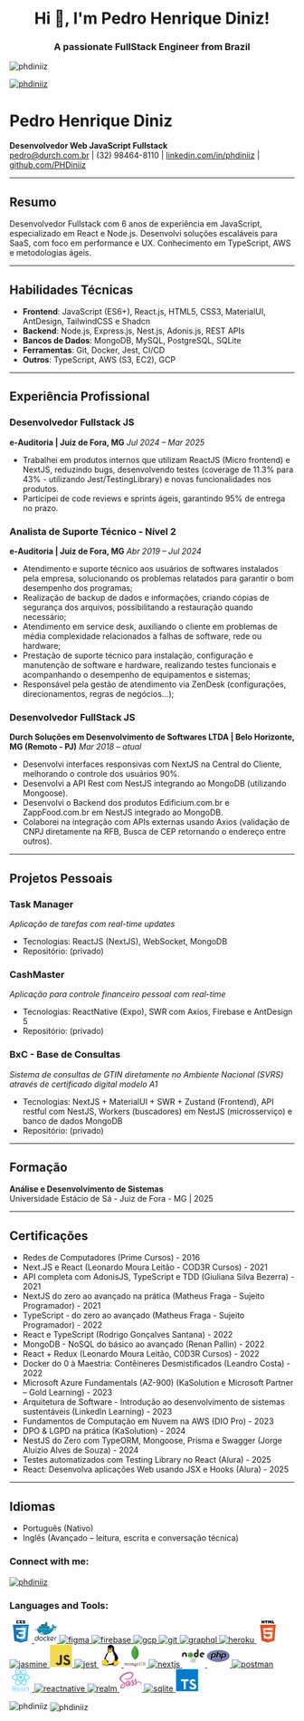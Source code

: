 <h1 align="center">Hi 👋, I'm Pedro Henrique Diniz!</h1>
<h3 align="center">A passionate FullStack Engineer from Brazil</h3>

<p align="left"> <img src="https://komarev.com/ghpvc/?username=phdiniiz&label=Profile%20views&color=0e75b6&style=flat" alt="phdiniiz" /> </p>

<p align="left"> <a href="https://github.com/ryo-ma/github-profile-trophy"><img src="https://github-profile-trophy.vercel.app/?username=phdiniiz" alt="phdiniiz" /></a> </p>

# Pedro Henrique Diniz
**Desenvolvedor Web JavaScript Fullstack**  
pedro@durch.com.br | (32) 98464-8110 | [linkedin.com/in/phdiniiz](https://www.linkedin.com/in/phdiniiz) | [github.com/PHDiniiz]([https://github.com/joaosilva](https://github.com/PHDiniiz))  

---

## Resumo  
Desenvolvedor Fullstack com 6 anos de experiência em JavaScript, especializado em React e Node.js. Desenvolvi soluções escaláveis para SaaS, com foco em performance e UX. Conhecimento em TypeScript, AWS e metodologias ágeis.  

---

## Habilidades Técnicas  
- **Frontend**: JavaScript (ES6+), React.js, HTML5, CSS3, MaterialUI, AntDesign, TailwindCSS e Shadcn
- **Backend**: Node.js, Express.js, Nest.js, Adonis.js, REST APIs  
- **Bancos de Dados**: MongoDB, MySQL, PostgreSQL, SQLite
- **Ferramentas**: Git, Docker, Jest, CI/CD  
- **Outros**: TypeScript, AWS (S3, EC2), GCP 

---

## Experiência Profissional  

### Desenvolvedor Fullstack JS  
**e-Auditoria | Juiz de Fora, MG**
*Jul 2024 – Mar 2025*  
- Trabalhei em produtos internos que utilizam ReactJS (Micro frontend) e NextJS, reduzindo bugs, desenvolvendo testes (coverage de 11.3% para 43% - utilizando Jest/TestingLibrary) e novas funcionalidades nos produtos.  
- Participei de code reviews e sprints ágeis, garantindo 95% de entrega no prazo.

### Analista de Suporte Técnico - Nível 2
**e-Auditoria | Juiz de Fora, MG**
*Abr 2019 – Jul 2024*  
- Atendimento e suporte técnico aos usuários de softwares instalados pela empresa, solucionando os problemas relatados para garantir o bom desempenho dos programas;
- Realização de backup de dados e informações, criando cópias de segurança dos arquivos, possibilitando a restauração quando necessário;
- Atendimento em service desk, auxiliando o cliente em problemas de média complexidade relacionados a falhas de software, rede ou hardware;
- Prestação de suporte técnico para instalação, configuração e manutenção de software e hardware, realizando testes funcionais e acompanhando o desempenho de equipamentos e sistemas;
- Responsável pela gestão de atendimento via ZenDesk (configurações, direcionamentos, regras de negócios...);

### Desenvolvedor FullStack JS
**Durch Soluções em Desenvolvimento de Softwares LTDA | Belo Horizonte, MG (Remoto - PJ)**
*Mar 2018 – atual*  
- Desenvolvi interfaces responsivas com NextJS na Central do Cliente, melhorando o controle dos usuários 90%.
- Desenvolvi a API Rest com NestJS integrando ao MongoDB (utilizando Mongoose).
- Desenvolvi o Backend dos produtos Edificium.com.br e ZappFood.com.br em NestJS integrado ao MongoDB.
- Colaborei na integração com APIs externas usando Axios (validação de CNPJ diretamente na RFB, Busca de CEP retornando o endereço entre outros).  

---

## Projetos Pessoais  

### Task Manager  
*Aplicação de tarefas com real-time updates*  
- Tecnologias: ReactJS (NextJS), WebSocket, MongoDB  
- Repositório: (privado)
  
### CashMaster  
*Aplicação para controle financeiro pessoal com real-time*  
- Tecnologias: ReactNative (Expo), SWR com Axios, Firebase e AntDesign 5
- Repositório: (privado)
  
### BxC - Base de Consultas
*Sistema de consultas de GTIN diretamente no Ambiente Nacional (SVRS) através de certificado digital modelo A1*  
- Tecnologias: NextJS + MaterialUI + SWR + Zustand (Frontend), API restful com NestJS, Workers (buscadores) em NestJS (microsserviço) e banco de dados MongoDB
- Repositório: (privado)

---

## Formação  
**Análise e Desenvolvimento de Sistemas**  
Universidade Estácio de Sá - Juiz de Fora - MG | 2025

---

## Certificações  
- Redes de Computadores (Prime Cursos) - 2016
- Next.JS e React (Leonardo Moura Leitão - COD3R Cursos) - 2021
- API completa com AdonisJS, TypeScript e TDD (Giuliana Silva Bezerra) - 2021
- NextJS do zero ao avançado na prática (Matheus Fraga - Sujeito Programador) - 2021
- TypeScript - do zero ao avançado (Matheus Fraga - Sujeito Programador) - 2022
- React e TypeScript (Rodrigo Gonçalves Santana) - 2022
- MongoDB - NoSQL do básico ao avançado (Renan Pallin) - 2022
- React + Redux (Leonardo Moura Leitão, C0D3R Cursos) - 2022
- Docker do 0 à Maestria: Contêineres Desmistificados (Leandro Costa) - 2022
- Microsoft Azure Fundamentals (AZ-900) (KaSolution e Microsoft Partner – Gold Learning) - 2023
- Arquitetura de Software - Introdução ao desenvolvimento de  sistemas sustentáveis (LinkedIn Learning) - 2023
- Fundamentos de Computação em Nuvem na AWS (DIO Pro) - 2023
- DPO & LGPD na prática (KaSolution) - 2024
- NestJS do Zero com TypeORM, Mongoose, Prisma e Swagger  (Jorge Aluizio Alves de Souza) - 2024
- Testes automatizados com Testing Library no React (Alura) - 2025
- React: Desenvolva aplicações Web usando JSX e Hooks (Alura) - 2025

---

## Idiomas  
- Português (Nativo)  
- Inglês (Avançado – leitura, escrita e conversação técnica)  

<h3 align="left">Connect with me:</h3>
<p align="left">
<a href="https://linkedin.com/in/phdiniiz" target="blank"><img align="center" src="https://raw.githubusercontent.com/rahuldkjain/github-profile-readme-generator/master/src/images/icons/Social/linked-in-alt.svg" alt="phdiniiz" height="30" width="40" /></a>
</p>

<h3 align="left">Languages and Tools:</h3>
<p align="left"> <a href="https://www.w3schools.com/css/" target="_blank" rel="noreferrer"> <img src="https://raw.githubusercontent.com/devicons/devicon/master/icons/css3/css3-original-wordmark.svg" alt="css3" width="40" height="40"/> </a> <a href="https://www.docker.com/" target="_blank" rel="noreferrer"> <img src="https://raw.githubusercontent.com/devicons/devicon/master/icons/docker/docker-original-wordmark.svg" alt="docker" width="40" height="40"/> </a> <a href="https://www.figma.com/" target="_blank" rel="noreferrer"> <img src="https://www.vectorlogo.zone/logos/figma/figma-icon.svg" alt="figma" width="40" height="40"/> </a> <a href="https://firebase.google.com/" target="_blank" rel="noreferrer"> <img src="https://www.vectorlogo.zone/logos/firebase/firebase-icon.svg" alt="firebase" width="40" height="40"/> </a> <a href="https://cloud.google.com" target="_blank" rel="noreferrer"> <img src="https://www.vectorlogo.zone/logos/google_cloud/google_cloud-icon.svg" alt="gcp" width="40" height="40"/> </a> <a href="https://git-scm.com/" target="_blank" rel="noreferrer"> <img src="https://www.vectorlogo.zone/logos/git-scm/git-scm-icon.svg" alt="git" width="40" height="40"/> </a> <a href="https://graphql.org" target="_blank" rel="noreferrer"> <img src="https://www.vectorlogo.zone/logos/graphql/graphql-icon.svg" alt="graphql" width="40" height="40"/> </a> <a href="https://heroku.com" target="_blank" rel="noreferrer"> <img src="https://www.vectorlogo.zone/logos/heroku/heroku-icon.svg" alt="heroku" width="40" height="40"/> </a> <a href="https://www.w3.org/html/" target="_blank" rel="noreferrer"> <img src="https://raw.githubusercontent.com/devicons/devicon/master/icons/html5/html5-original-wordmark.svg" alt="html5" width="40" height="40"/> </a> <a href="https://jasmine.github.io/" target="_blank" rel="noreferrer"> <img src="https://www.vectorlogo.zone/logos/jasmine/jasmine-icon.svg" alt="jasmine" width="40" height="40"/> </a> <a href="https://developer.mozilla.org/en-US/docs/Web/JavaScript" target="_blank" rel="noreferrer"> <img src="https://raw.githubusercontent.com/devicons/devicon/master/icons/javascript/javascript-original.svg" alt="javascript" width="40" height="40"/> </a> <a href="https://jestjs.io" target="_blank" rel="noreferrer"> <img src="https://www.vectorlogo.zone/logos/jestjsio/jestjsio-icon.svg" alt="jest" width="40" height="40"/> </a> <a href="https://www.linux.org/" target="_blank" rel="noreferrer"> <img src="https://raw.githubusercontent.com/devicons/devicon/master/icons/linux/linux-original.svg" alt="linux" width="40" height="40"/> </a> <a href="https://www.mongodb.com/" target="_blank" rel="noreferrer"> <img src="https://raw.githubusercontent.com/devicons/devicon/master/icons/mongodb/mongodb-original-wordmark.svg" alt="mongodb" width="40" height="40"/> </a> <a href="https://nextjs.org/" target="_blank" rel="noreferrer"> <img src="https://cdn.worldvectorlogo.com/logos/nextjs-2.svg" alt="nextjs" width="40" height="40"/> </a> <a href="https://nodejs.org" target="_blank" rel="noreferrer"> <img src="https://raw.githubusercontent.com/devicons/devicon/master/icons/nodejs/nodejs-original-wordmark.svg" alt="nodejs" width="40" height="40"/> </a> <a href="https://www.php.net" target="_blank" rel="noreferrer"> <img src="https://raw.githubusercontent.com/devicons/devicon/master/icons/php/php-original.svg" alt="php" width="40" height="40"/> </a> <a href="https://postman.com" target="_blank" rel="noreferrer"> <img src="https://www.vectorlogo.zone/logos/getpostman/getpostman-icon.svg" alt="postman" width="40" height="40"/> </a> <a href="https://reactjs.org/" target="_blank" rel="noreferrer"> <img src="https://raw.githubusercontent.com/devicons/devicon/master/icons/react/react-original-wordmark.svg" alt="react" width="40" height="40"/> </a> <a href="https://reactnative.dev/" target="_blank" rel="noreferrer"> <img src="https://reactnative.dev/img/header_logo.svg" alt="reactnative" width="40" height="40"/> </a> <a href="https://realm.io/" target="_blank" rel="noreferrer"> <img src="https://raw.githubusercontent.com/bestofjs/bestofjs-webui/8665e8c267a0215f3159df28b33c365198101df5/public/logos/realm.svg" alt="realm" width="40" height="40"/> </a> <a href="https://sass-lang.com" target="_blank" rel="noreferrer"> <img src="https://raw.githubusercontent.com/devicons/devicon/master/icons/sass/sass-original.svg" alt="sass" width="40" height="40"/> </a> <a href="https://www.sqlite.org/" target="_blank" rel="noreferrer"> <img src="https://www.vectorlogo.zone/logos/sqlite/sqlite-icon.svg" alt="sqlite" width="40" height="40"/> </a> <a href="https://www.typescriptlang.org/" target="_blank" rel="noreferrer"> <img src="https://raw.githubusercontent.com/devicons/devicon/master/icons/typescript/typescript-original.svg" alt="typescript" width="40" height="40"/> </a> </p>

<p><img align="left" src="https://github-readme-stats.vercel.app/api/top-langs?username=phdiniiz&show_icons=true&locale=en&layout=compact" alt="phdiniiz" /></p>

<p>&nbsp;<img align="center" src="https://github-readme-stats.vercel.app/api?username=phdiniiz&show_icons=true&locale=en" alt="phdiniiz" /></p>
